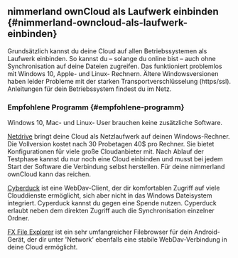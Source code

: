 ## nimmerland ownCloud als Laufwerk einbinden {#nimmerland-owncloud-als-laufwerk-einbinden}

Grundsätzlich kannst du deine Cloud auf allen Betriebssystemen als Laufwerk einbinden. So kannst du – solange du online bist – auch ohne Synchronisation auf deine Dateien zugreifen. Das funktioniert problemlos mit Windows 10, Apple- und Linux- Rechnern. Ältere Windowsversionen haben leider Probleme mit der starken Transportverschlüsselung (https/ssl). Anleitungen für dein Betriebssystem findest du im Netz.

### Empfohlene Programm {#empfohlene-programm}

Windows 10, Mac- und Linux- User brauchen keine zusätzliche Software.

[Netdrive](http://www.netdrive.net/) bringt deine Cloud als Netzlaufwerk auf deinen Windows-Rechner. Die Vollversion kostet nach 30 Probetagen 40$ pro Rechner. Sie bietet Konfigurationen für viele große Cloudanbieter mit. Nach Ablauf der Testphase kannst du nur noch eine Cloud einbinden und musst bei jedem Start der Software die Verbindung selbst herstellen. Für deine nimmerland ownCloud kann das reichen.

[Cyberduck](https://cyberduck.io/index.de.html?l=de) ist eine WebDav-Client, der dir komfortablen Zugriff auf viele Clouddienste ermöglicht, sich aber nicht in das Windows Dateisystem integriert. Cyperduck kannst du gegen eine Spende nutzen. Cyperduck erlaubt neben dem direkten Zugriff auch die Synchronisation einzelner Ordner.

[FX File Explorer](https://play.google.com/store/apps/details?id=nextapp.fx&hl=de) ist ein sehr umfangreicher Filebrowser für dein Android-Gerät, der dir unter 'Network' ebenfalls eine stabile WebDav-Verbindung in deine Cloud ermöglicht.